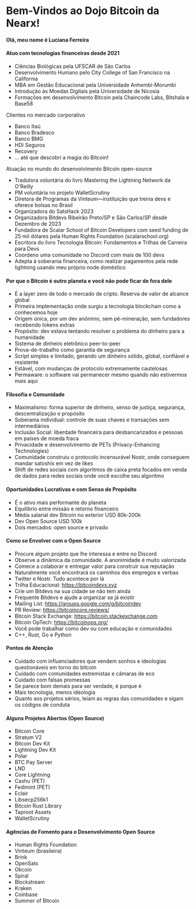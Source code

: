 # Bem-Vindos ao Dojo Bitcoin da Nearx! 

#### Olá, meu nome é Luciana Ferreira
#### Atuo com tecnologias financeiras desde 2021

- Ciências Biológicas pela UFSCAR de São Carlos
- Desenvolvimento Humano pelo City College of San Francisco na California
- MBA em Gestão Educacional pela Universidade Anhembi-Morumbi
- Introdução às Moedas Digitais pela Universidade de Nicosia
- Formações em desenvolvimento Bitcoin pela Chaincode Labs, Bitshala e Base58

Clientes no mercado corporativo

- Banco Itaú
- Banco Bradesco
- Banco BMG
- HDI Seguros
- Recovery
- ... até que descobri a magia do Bitcoin!

Atuação no mundo do desenvolvimento Bitcoin open-source

- Tradutora voluntária do livro Mastering the Lightning Network da O'Reilly
- PM voluntária no projeto WalletScrutiny
- Diretora de Programas da Vinteum—instituição que treina devs e oferece bolsas no Brasil
- Organizadora do SatsHack 2023
- Organizadora Bitdevs Ribeirão Preto/SP e São Carlos/SP desde Dezembro de 2023
- Fundadora de Scalar School of Bitcoin Developers com seed funding de 25 mil dólares pela Human Rights Foundation (scalarschool.org)
- Escritora do livro Tecnologia Bitcoin: Fundamentos e Trilhas de Carreira para Devs
- Coordeno uma comunidade no Discord com mais de 100 devs
- Adepta à soberania financeira, como realizar pagamentos pela rede lightning usando meu próprio node doméstico

#### Por que o Bitcoin é outro planeta e você não pode ficar de fora dele

- É a layer zero de todo o mercado de cripto. Reserva de valor de alcance global
- Primeira implementação onde surgiu a tecnologia blockchain como a conhecemos hoje
- Origem única, por um dev anônimo, sem pé-mineração, sem fundadores recebendo tokens extras
- Propósito: dev estava tentando resolver o problema do dinheiro para a humanidade
- Sistema de dinheiro eletrônico peer-to-peer
- Prova-de-trabalho como garantia de segurança
- Script simples e limitado, gerando um dinheiro sólido, global, confiável e resistente
- Estável, com mudanças de protocolo extremamente cautelosas
- Permaware: o software vai permanecer mesmo quando não estivermos mais aqui

#### Filosofia e Comunidade

- Maximalismo: forma superior de dinheiro, senso de justiça, segurança, descentralização e propósito
- Soberania individual: controle de suas chaves e transações sem intermediários
- Inclusão Social: liberdade financeira para desbancarizados e pessoas em países de moeda fraca
- Privacidade e desenvolvimento de PETs (Privacy-Enhancing Technologies)
- Comunidade construiu o protocolo incensurável Nostr, onde conseguem mandar satoshis em vez de likes
- Shift de redes sociais com algoritmos de caixa preta focados em venda de dados para redes sociais onde você escolhe seu algoritmo

#### Oportunidades Lucrativas e com Senso de Propósito

- É o ativo mais performante do planeta
- Equilíbrio entre missão e retorno financeiro
- Média salarial dev Bitcoin no exterior USD 80k-200k
- Dev Open Source USD 100k
- Dois mercados: open source e privado

#### Como se Envolver com o Open Source

- Procure algum projeto que lhe interessa e entre no Discord
- Observe a dinâmica da comunidade. A anonimidade é muito valorizada
- Comece a colaborar e entregar valor para construir sua reputação
- Naturalmente você encontrará os caminhos dos empregos e verbas
- Twitter e Nostr. Tudo acontece por lá
- Trilha Educacional: https://bitcoindevs.xyz 
- Crie um Bitdevs na sua cidade se não tem ainda 
- Frequente Bitdevs e ajude a organizar se já existir
- Mailing List: https://groups.google.com/g/bitcoindev
- PR Review: https://bitcoincore.reviews/
- Bitcoin Stack Exchange: https://bitcoin.stackexchange.com
- Bitcoin OpTech: https://bitcoinops.org/
- Você pode trabalhar como dev ou com educação e comunidades
- C++, Rust, Go e Python

#### Pontos de Atenção

- Cuidado com influenciadores que vendem sonhos e ideologias questionáveis em torno do bitcoin
- Cuidado com comunidades extremistas e câmaras de eco
- Cuidado com falsas promessas
- Se parece bom demais para ser verdade, é porque é
- Mais tecnologia, menos ideologia
- Quanto aos projetos sérios, leiam as regras das comunidades e sigam os códigos de conduta

#### Alguns Projetos Abertos (Open Source)

- Bitcoin Core
- Stratum V2
- Bitcoin Dev Kit
- Lightning Dev Kit
- Polar
- BTC Pay Server
- LND
- Core Lightning
- Cashu (PET)
- Fedimint (PET)
- Eclair
- Libsecp256k1
- Bitcoin Rust Library
- Taproot Assets
- WalletScrutiny

#### Agências de Fomento para o Desenvolvimento Open Source

- Human Rights Foundation
- Vinteum (brasileira)
- Brink
- OpenSats
- Okcoin
- Spiral
- Blockstream
- Kraken
- Coinbase
- Summer of Bitcoin

